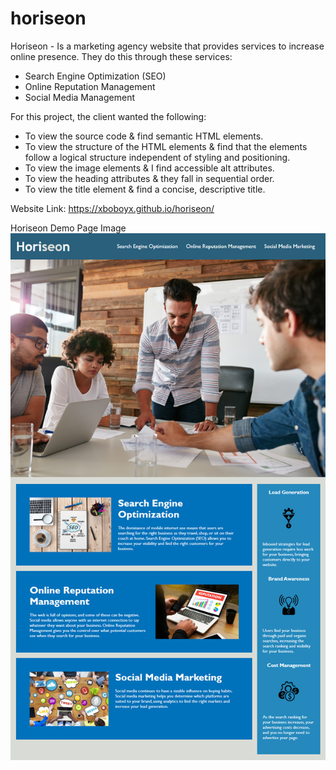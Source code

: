 # horiseon
Horiseon - Is a marketing agency website that provides services to increase online presence. 
They do this through these services:
- Search Engine Optimization (SEO)
- Online Reputation Management
- Social Media Management

For this project, the client wanted the following:

- To view the source code & find semantic HTML elements.
- To view the structure of the HTML elements & find that the elements follow a logical structure independent of styling and positioning.
- To view the image elements & I find accessible alt attributes.
- To view the heading attributes & they fall in sequential order.
- To view the title element & find a concise, descriptive title.

Website Link:
https://xboboyx.github.io/horiseon/

Horiseon Demo Page Image
![](assets/images/horiseon-demo-page.png)
